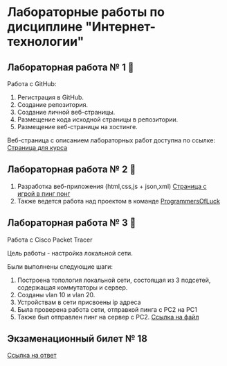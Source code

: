 # Лабораторные работы по дисциплине "Интернет-технологии"
## Лабораторная работа № 1 :green_book:

Работа с GitHub:

1. Регистрация в GitHub.
2. Создание репозитория.
3. Создание личной веб-страницы.
4. Размещение кода исходной страницы в репозитории.
5. Размещение веб-страницы на хостинге.

Веб-страница с описанием лабораторных работ доступна по ссылке: [Страница для курса](https://vlad777442.github.io/inet "Page")

## Лабораторная работа № 2 :green_book:

1. Разработка веб-приложения (html,css,js + json,xml) [Страница с игрой в пинг понг](https://github.com/vlad777442/ping-pong-game "Page")
2. Также ведется работа над проектом в команде [ProgrammersOfLuck](https://github.com/fireru277/inet2022/wiki "Page")

## Лабораторная работа № 3 :green_book:

Работа с Cisco Packet Tracer

Цель работы - настройка локальной сети.

Были выполнены следующие шаги:

1. Построена топология локальной сети, состоящая из 3 подсетей, содержащая коммутаторы и сервер.
2. Созданы vlan 10 и vlan 20.
3. Устройствам в сети присвоены ip адреса
4. Была проверена работа сети, отправкой пинга с PC2 на PC1
5. Также был отправлен пинг на сервер с PC2. 
[Ссылка на файл](https://github.com/vlad777442/inet/blob/main/esaulov-cisco.pkt "Page")

## Экзаменационный билет № 18
[Ссылка на ответ](https://github.com/vlad777442/inet/blob/main/esaulov-cisco.pkt "Page")
